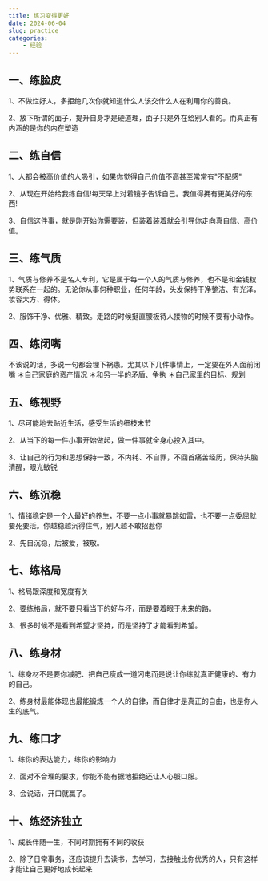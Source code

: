 ```yaml
---
title: 练习变得更好
date: 2024-06-04
slug: practice
categories:
    - 经验
---
```



## 一、练脸皮

1、不做烂好人，多拒绝几次你就知道什么人该交什么人在利用你的善良。

2、放下所谓的面子，提升自身才是硬道理，面子只是外在给别人看的。而真正有内涵的是你的内在塑造

## 二、练自信

1、人都会被高价值的人吸引，如果你觉得自己价值不高甚至常常有"不配感"

2、从现在开始给我练自信!每天早上对着镜子告诉自己。我值得拥有更美好的东西!

3、自信这件事，就是刚开始你需要装，但装着装着就会引导你走向真自信、高价值。

## 三、练气质

1、气质与修养不是名人专利，它是属于每一个人的气质与修养，也不是和金钱权势联系在一起的。无论你从事何种职业，任何年龄，头发保持干净整洁、有光泽，妆容大方、得体。

2、服饰干净、优雅、精致。走路的时候挺直腰板待人接物的时候不要有小动作。

## 四、练闭嘴

不该说的话，多说一句都会埋下祸患。尤其以下几件事情上，一定要在外人面前闭嘴
＊自己家庭的资产情况
＊和另一半的矛盾、争执
＊自己家里的目标、规划

## 五、练视野

1、尽可能地去贴近生活，感受生活的细枝未节

2、从当下的每一件小事开始做起，做一件事就全身心投入其中。

3、让自己的行为和思想保持一致，不内耗、不自罪，不回首痛苦经历，保持头脑清醒，眼光敏锐

## 六、练沉稳

1、情绪稳定是一个人最好的养生，不要一点小事就暴跳如雷，也不要一点委屈就要死要活。你越稳越沉得住气，别人越不敢招惹你

2、先自沉稳，后被爱，被敬。

## 七、练格局

1、格局跟深度和宽度有关

2、要练格局，就不要只看当下的好与坏，而是要着眼于未来的路。

3、很多时候不是看到希望才坚持，而是坚持了才能看到希望。

## 八、练身材

1、练身材不是要你减肥、把自己瘦成一道闪电而是说让你练就真正健康的、有力的自己。

2、练身材最能体现也最能锻炼一个人的自律，而自律才是真正的自由，也是你人生的底气。

## 九、练口才

1、练你的表达能力，练你的影响力

2、面对不合理的要求，你能不能有据地拒绝还让人心服口服。

3、会说话，开口就赢了。

## 十、练经济独立

1、成长伴随一生，不同时期拥有不同的收获

2、除了日常事务，还应该提升去读书，去学习，去接触比你优秀的人，只有这样才能让自己更好地成长起来
